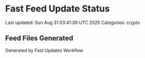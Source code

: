 # Fast Feed Update Status
Last updated: Sun Aug 31 03:41:39 UTC 2025
Categories: crypto

## Feed Files Generated

Generated by Fast Updates Workflow
